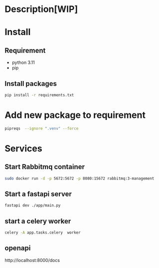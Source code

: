 # Description[WIP]

# Install
## Requirement
* python 3.11 
* pip
## Install packages

```sh
pip install -r requirements.txt
```


# Add new package to requirement

```sh
pipreqs  --ignore ".venv" --force 
```

# Services
## Start Rabbitmq container
```sh
sudo docker run -d -p 5672:5672 -p 8080:15672 rabbitmq:3-management
```
## Start a fastapi server
```sh
fastapi dev ./app/main.py
```

## start a celery worker
```sh
celery -A app.tasks.celery  worker
```

## openapi
http://localhost:8000/docs